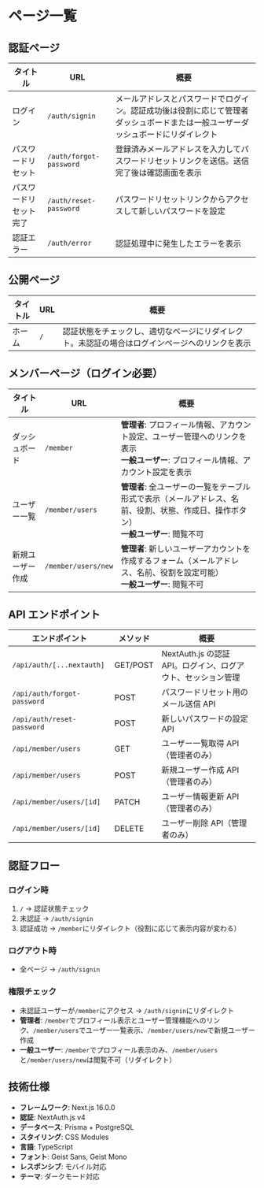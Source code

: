# ページ一覧

## 認証ページ

| タイトル               | URL                     | 概要                                                                                                                             |
| ---------------------- | ----------------------- | -------------------------------------------------------------------------------------------------------------------------------- |
| ログイン               | `/auth/signin`          | メールアドレスとパスワードでログイン。認証成功後は役割に応じて管理者ダッシュボードまたは一般ユーザーダッシュボードにリダイレクト |
| パスワードリセット     | `/auth/forgot-password` | 登録済みメールアドレスを入力してパスワードリセットリンクを送信。送信完了後は確認画面を表示                                       |
| パスワードリセット完了 | `/auth/reset-password`  | パスワードリセットリンクからアクセスして新しいパスワードを設定                                                                   |
| 認証エラー             | `/auth/error`           | 認証処理中に発生したエラーを表示                                                                                                 |

## 公開ページ

| タイトル | URL | 概要                                                                                           |
| -------- | --- | ---------------------------------------------------------------------------------------------- |
| ホーム   | `/` | 認証状態をチェックし、適切なページにリダイレクト。未認証の場合はログインページへのリンクを表示 |

## メンバーページ（ログイン必要）

| タイトル         | URL                 | 概要                                                                                                                                   |
| ---------------- | ------------------- | -------------------------------------------------------------------------------------------------------------------------------------- |
| ダッシュボード   | `/member`           | **管理者**: プロフィール情報、アカウント設定、ユーザー管理へのリンクを表示<br>**一般ユーザー**: プロフィール情報、アカウント設定を表示 |
| ユーザー一覧     | `/member/users`     | **管理者**: 全ユーザーの一覧をテーブル形式で表示（メールアドレス、名前、役割、状態、作成日、操作ボタン）<br>**一般ユーザー**: 閲覧不可 |
| 新規ユーザー作成 | `/member/users/new` | **管理者**: 新しいユーザーアカウントを作成するフォーム（メールアドレス、名前、役割を設定可能）<br>**一般ユーザー**: 閲覧不可           |

## API エンドポイント

| エンドポイント              | メソッド | 概要                                                         |
| --------------------------- | -------- | ------------------------------------------------------------ |
| `/api/auth/[...nextauth]`   | GET/POST | NextAuth.js の認証 API。ログイン、ログアウト、セッション管理 |
| `/api/auth/forgot-password` | POST     | パスワードリセット用のメール送信 API                         |
| `/api/auth/reset-password`  | POST     | 新しいパスワードの設定 API                                   |
| `/api/member/users`         | GET      | ユーザー一覧取得 API（管理者のみ）                           |
| `/api/member/users`         | POST     | 新規ユーザー作成 API（管理者のみ）                           |
| `/api/member/users/[id]`    | PATCH    | ユーザー情報更新 API（管理者のみ）                           |
| `/api/member/users/[id]`    | DELETE   | ユーザー削除 API（管理者のみ）                               |

## 認証フロー

### ログイン時

1. `/` → 認証状態チェック
2. 未認証 → `/auth/signin`
3. 認証成功 → `/member`にリダイレクト（役割に応じて表示内容が変わる）

### ログアウト時

- 全ページ → `/auth/signin`

### 権限チェック

- 未認証ユーザーが`/member`にアクセス → `/auth/signin`にリダイレクト
- **管理者**: `/member`でプロフィール表示とユーザー管理機能へのリンク、`/member/users`でユーザー一覧表示、`/member/users/new`で新規ユーザー作成
- **一般ユーザー**: `/member`でプロフィール表示のみ、`/member/users`と`/member/users/new`は閲覧不可（リダイレクト）

## 技術仕様

- **フレームワーク**: Next.js 16.0.0
- **認証**: NextAuth.js v4
- **データベース**: Prisma + PostgreSQL
- **スタイリング**: CSS Modules
- **言語**: TypeScript
- **フォント**: Geist Sans, Geist Mono
- **レスポンシブ**: モバイル対応
- **テーマ**: ダークモード対応
